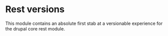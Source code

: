 # Rest versions

This module contains an absolute first stab at a versionable experience 
for the drupal core rest module. 
